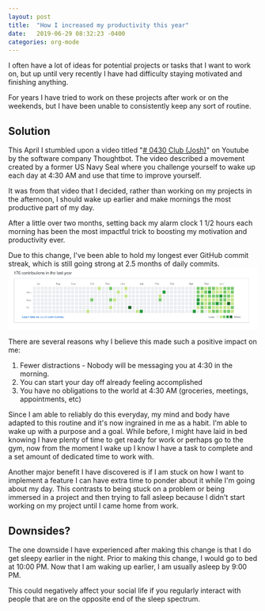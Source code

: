 ```yaml
--- 
layout: post
title:  "How I increased my productivity this year"
date:   2019-06-29 08:32:23 -0400
categories: org-mode
---
```

I often have a lot of ideas for potential projects or tasks that I want to work on, but up until very recently I have had difficulty staying motivated and finishing anything.

For years I have tried to work on these projects after work or on the weekends, but I have been unable to consistently keep any sort of routine.

## Solution

This April I stumbled upon a video titled "[# 0430 Club (Josh)](https://www.youtube.com/watch?v=gApc3-1p_3w)" on Youtube by the software company Thoughtbot. The video described a movement created by a former US Navy Seal where you challenge yourself to wake up each day at 4:30 AM and use that time to improve yourself.

 It was from that video that I decided, rather than working on my projects in the afternoon, I should wake up earlier and make mornings the most productive part of my day.

After a little over two months, setting back my alarm clock 1 1/2 hours each morning has been the most impactful trick to boosting my motivation and productivity ever.

Due to this change, I've been able to hold my longest ever GitHub commit streak, which is still going strong at 2.5 months of daily commits.
![Commit Streak](/assets/images/increase-productivity/commit-streak.png)

There are several reasons why I believe this made such a positive impact on me:
1. Fewer distractions - Nobody will be messaging you at 4:30 in the morning.
2. You can start your day off already feeling accomplished
3. You have no obligations to the world at 4:30 AM (groceries, meetings, appointments, etc)

Since I am able to reliably do this everyday, my mind and body have adapted to this routine and it's now ingrained in me as a habit. I'm able to wake up with a purpose and a goal. While before, I might have laid in bed knowing I have plenty of time to get ready for work or perhaps go to the gym, now from the moment I wake up I know I have a task to complete and a set amount of dedicated time to work with.

Another major benefit I have discovered is if I am stuck on how I want to implement a feature I can have extra time to ponder about it while I'm going about my day. This contrasts to being stuck on a problem or being immersed in a project and then trying to fall asleep because I didn't start working on my project until I came home from work.

## Downsides?

The one downside I have experienced after making this change is that I do get sleepy earlier in the night. Prior to making this change, I would go to bed at 10:00 PM. Now that I am waking up earlier, I am usually asleep by 9:00 PM. 

This could negatively affect your social life if you regularly interact with people that are on the opposite end of the sleep spectrum. 

